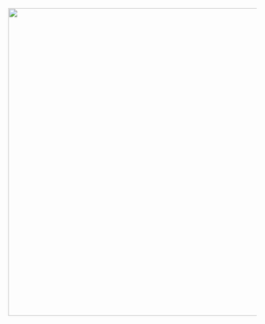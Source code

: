 <img src="https://user-images.githubusercontent.com/63590121/216753194-735e3b93-ac74-4f9c-b968-35aee516df5a.png" width=1107, height=623/>
